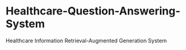 # Healthcare-Question-Answering-System
Healthcare Information Retrieval-Augmented Generation System
